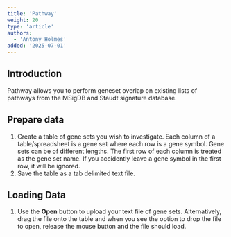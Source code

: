 ```yaml
---
title: 'Pathway'
weight: 20
type: 'article'
authors:
  - 'Antony Holmes'
added: '2025-07-01'
---
```


## Introduction

Pathway allows you to perform geneset overlap on existing lists of pathways from the MSigDB and Staudt signature database.

## Prepare data

1. Create a table of gene sets you wish to investigate. Each column of a table/spreadsheet is a gene set where each row is a gene symbol. Gene sets can be of different lengths. The first row of each column is treated as the gene set name. If you accidently leave a gene symbol in the first row, it will be ignored.
2. Save the table as a tab delimited text file.

## Loading Data

1. Use the <strong>Open</strong> button to upload your text file of gene sets. Alternatively, drag the file onto the table and when you see the option to drop the file to open, release the mouse button and the file should load.
